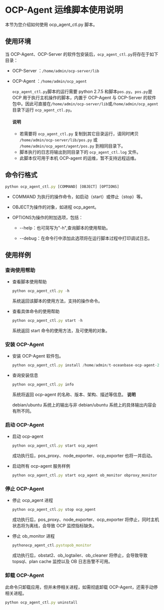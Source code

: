 OCP-Agent 运维脚本使用说明
=======================================

本节为您介绍如何使用 ocp_agent_ctl.py 脚本。

使用环境
-------------------------

当 OCP-Agent、OCP-Server 的软件包安装后，`ocp_agent_ctl.py`将存在于如下目录：

* OCP-Server ：`/home/admin/ocp-server/lib`

* OCP-Agent ：`/home/admin/ocp_agent`

  `ocp_agent_ctl.py`脚本的运行需要 python 2.7.5 和脚本`pos.py`。`pos.py`是 OCP 用于执行主机操作的脚本，内置于 OCP-Agent 与 OCP-Server 的软件包中。因此可直接在`/home/admin/ocp-server/lib`或`/home/admin/ocp_agent`目录下运行 `ocp_agent_ctl.py`。

  <main id="notice" type='explain'>
    <h4>说明</h4>
    <p><ul><li>若需要将 <code>ocp_agent_ctl.py</code> 复制到其它目录运行，请同时拷贝 <code>/home/admin/ocp-server/lib/pos.py</code> 或 <code>/home/admin/ocp_agent/agent/pos.py</code> 到相同目录下。</li><li>脚本执行的日志将输出到同目录下的 <code>ocp_agent_ctl.log</code> 文件。</li><li>此脚本仅可用于本机 OCP-agent 的运维，暂不支持远程运维。</li></ul></p>
   </main>

命令行格式
--------------------------

```javascript
python ocp_agent_ctl.py [COMMAND] [OBJECT] [OPTIONS]
```

* COMMAND 为执行的操作命令，如启动（start）或停止（stop）等。

* OBJECT为操作的对象，如进程 ocp_agent。

* OPTIONS为操作的附加选项，包括：

  * --help：也可简写为"-h",查询脚本的使用帮助。

  * --debug：在命令行中添加此选项将在运行脚本过程中打印调试日志。

使用样例
-------------------------

### 查询使用帮助

* 查看脚本使用帮助

  ```javascript
  python ocp_agent_ctl.py -h
  ```

  系统返回该脚本的使用方法，支持的操作命令。
  
* 查看具体命令的使用帮助

  ```javascript
  python ocp_agent_ctl.py start -h
  ```

  系统返回 start 命令的使用方法，及可使用的对象。
  
### 安装 OCP-Agent

* 安装 OCP-Agent 软件包。

  ```javascript
  python ocp_agent_ctl.py install /home/admin/t-oceanbase-ocp-agent-2.4.3-1234567.alios7.x86_64.rpm
  ```

* 查询安装信息

  ```javascript
  python ocp_agent_ctl.py info
  ```

  系统将返回 ocp-agent 的名称、版本、架构、描述等信息。
  **说明**

  debian/ubuntu 系统上的输出与非 debian/ubuntu 系统上的具体输出内容会有所不同。
  
### 启动 OCP-Agent

* 启动 ocp-agent

  ```javascript
  python ocp_agent_ctl.py start ocp_agent
  ```

  成功执行后，pos_proxy、node_exporter、ocp_exporter 也将一并启动。

* 启动所有 ocp-agent 服务样例

  ```javascript
  python ocp_agent_ctl.py start ocp_agent ob_monitor obproxy_monitor --ocp_site_url http://localhost:8080 --cluster_name cluster1
  ```

### 停止 OCP-Agent

* 停止 ocp_agent 进程

  ```javascript
  python ocp_agent_ctl.py stop ocp_agent
  ```

  成功执行后，pos_proxy、node_exporter、ocp_exporter 将停止，同时主机状态将为离线，会导致 OCP 监控指标缺失。
  
* 停止 ob_monitor 进程

  ```javascript
  pythonocp_agent_ctl.pystopob_monitor
  ```

  成功执行后，obstat2、ob_logtailer、ob_cleaner 将停止，会导致导致 topsql、plan cache 监控以及 OB 日志告警不可用。
  
### 卸载 OCP-Agent

此命令只卸载应用，但并未停相关进程，如需彻底卸载 OCP-Agent，还需手动停相关进程。

```javascript
python ocp_agent_ctl.py uninstall
```
